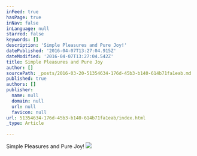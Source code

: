 ```yaml
---
inFeed: true
hasPage: true
inNav: false
inLanguage: null
starred: false
keywords: []
description: 'Simple Pleasures and Pure Joy!'
datePublished: '2016-04-07T13:27:04.915Z'
dateModified: '2016-04-07T13:27:04.542Z'
title: Simple Pleasures and Pure Joy
author: []
sourcePath: _posts/2016-03-20-51354634-176d-45b3-b140-614b71fa1eab.md
published: true
authors: []
publisher:
  name: null
  domain: null
  url: null
  favicon: null
url: 51354634-176d-45b3-b140-614b71fa1eab/index.html
_type: Article

---
```

Simple Pleasures and Pure Joy!
![](https://the-grid-user-content.s3-us-west-2.amazonaws.com/635231c6-6e0d-45d7-904a-c8212f008032.jpg)